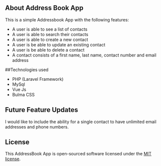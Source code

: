 ## About Address Book App


This is a simple Addressbook App with the following features:

<ul>
<li>A user is able to see a list of contacts</li>
<li>A user is able to search their contacts</li>
<li>A user is able to create a new contact</li>
<li>A user is be able to update an existing contact</li>
<li>A user is be able to delete a contact</li>
<li>A contact consists of a first name, last name, contact number and email address</li>
</ul>

##Technologies used

<ul>
<li>PHP (Laravel Framework)</li>
<li>MySql</li>
<li>Vue Js</li>
<li>Bulma CSS</li>
</ul>

## Future Feature Updates

I would like to include the ability for a single contact to have unlimited email addresses and phone numbers. 


## License

This AddressBook App is open-sourced software licensed under the [MIT license](https://opensource.org/licenses/MIT).
